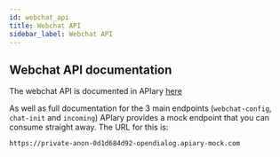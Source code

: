 ```yaml
---
id: webchat_api
title: Webchat API
sidebar_label: Webchat API
---
```


## Webchat API documentation

The webchat API is documented in APIary [here](https://opendialog.docs.apiary.io/)

As well as full documentation for the 3 main endpoints (`webchat-config`, `chat-init` and `incoming`) APIary provides a mock endpoint that you can consume straight away.
The URL for this is:

`https://private-anon-0d1d684d92-opendialog.apiary-mock.com`
